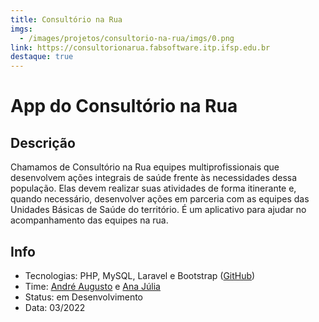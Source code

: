 ```yaml
---
title: Consultório na Rua
imgs:
  - /images/projetos/consultorio-na-rua/imgs/0.png
link: https://consultorionarua.fabsoftware.itp.ifsp.edu.br
destaque: true
---
```

# App do Consultório na Rua

## Descrição

Chamamos de Consultório na Rua equipes multiprofissionais que desenvolvem ações integrais de saúde frente às necessidades dessa população. Elas devem realizar suas atividades de forma itinerante e, quando necessário, desenvolver ações em parceria com as equipes das Unidades Básicas de Saúde do território. É um aplicativo para ajudar no acompanhamento das equipes na rua.

## Info

- Tecnologias: PHP, MySQL, Laravel e Bootstrap ([GitHub](https://github.com/fabsoftwareitp/consultorionarua.itp.ifsp.edu.br))
- Time: [André Augusto](/membros/andre-augusto) e [Ana Júlia](/membros/ana-julia)
- Status: em Desenvolvimento
- Data: 03/2022
